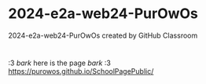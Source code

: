 # 2024-e2a-web24-PurOwOs
2024-e2a-web24-PurOwOs created by GitHub Classroom
#
:3 *bark* here is the page *bark* :3
https://purowos.github.io/SchoolPagePublic/